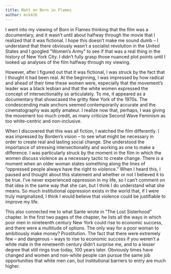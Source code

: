 ```yaml
---
title: Matt on Born in Flames
author: mck426
---
```

I went into my viewing of Born in Flames thinking that the film was a documentary, and it wasn’t until about halfway through the movie that I realized that it was fictional. I hope this doesn’t make me sound dumb – I understand that there obviously wasn’t a socialist revolution in the United States and I googled “Women’s Army” to see if that was a real thing in the history of New York City. I didn’t fully grasp those nuanced plot points until I looked up analyses of the film halfway through my viewing.

However, after I figured out that it was fictional, I was struck by the fact that I thought it had been real. At the beginning, I was impressed by how radical and ahead of their time these women were, especially that the movement’s leader was a black lesbian and that the white women expressed the concept of intersectionality so articulately. To me, it appeared as a documentary that showcased the gritty New York of the 1970s. The condescending male anchors seemed contemporarily accurate and the cinematography was aptly amateur. I realize now that, perhaps, I was giving the movement too much credit, as many criticize Second Wave Feminism as too white-centric and non-inclusive.

When I discovered that this was all fiction, I watched the film differently. I was impressed by Borden’s vision – to see what might be necessary in order to create real and lasting social change. She understood the importance of stressing intersectionality and working as one to make a difference. I was particularly struck by the moment in the film in which the women discuss violence as a necessary tactic to create change. There is a moment when an older woman states something along the lines of “oppressed people always have the right to violence.” When I heard this, I paused and thought about this statement and whether or not I believed it to be true. I’ve never experienced oppression in my life, so I can’t comment on that idea in the same way that she can, but I think I do understand what she means. So much institutional oppression exists in the world that, if I were truly marginalized, I think I would believe that violence could be justifiable to improve my life.

This also connected me to what Sante wrote in “The Lost Sisterhood” chapter. In the first two pages of the chapter, he lists all the ways in which poor men in nineteenth century New York could rise to economic success, and there were a multitude of options. The only way for a poor woman to ambitiously make money? Prostitution. The fact that there were extremely few – and dangerous – ways to rise to economic success if you weren’t a white male in the nineteenth century didn’t surprise me, and to a lesser degree that still rings true today, 100 years later. Obviously times have changed and women and non-white people can pursue the same job opportunities that white men can, but institutional barriers to entry are much higher.
